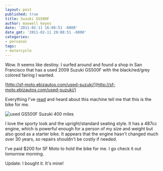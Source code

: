 ```yaml
---
layout: post
published: true
title: Suzuki GS500F
author: maxwell keyes
date: '2011-02-11 16:08:51 -0800'
date_gmt: '2011-02-11 20:08:51 -0800'
categories:
- personal
tags:
- motorcycle
---
```


Wow. It seems like destiny. I surfed around and found a shop in San Francisco that has a used 2009 Suzuki GS500F with
the black/red/grey colored fairing I wanted.

[http://sf-moto.ebizautos.com/used-suzuki/](http://sf-moto.ebizautos.com/used-suzuki/)

Everything I've [read](http://www.topspeed.com/motorcycles/motorcycle-reviews/suzuki/2010-suzuki-gs500f-ar45565.html)
and heard about this machine tell me that this is the bike for me.

![used GS500F Suzuki 400 miles]({{site.assets.url_prefix}}/images/posts/2009-suzuki-gs500f-only400totalmiles.jpg "Used GS500F Suzuki only 400 miles")

I love the sporty look and the upright/standard seating style. It has a 487cc engine, which is powerful enough for a
person of my size and weight but also good as a starter bike. It appears that the engine hasn't changed much over 30
years, so repairs shouldn't be costly if needed.

I've paid $200 for SF Moto to hold the bike for me. I go check it out tomorrow morning.

Update: I bought it. It's mine!
